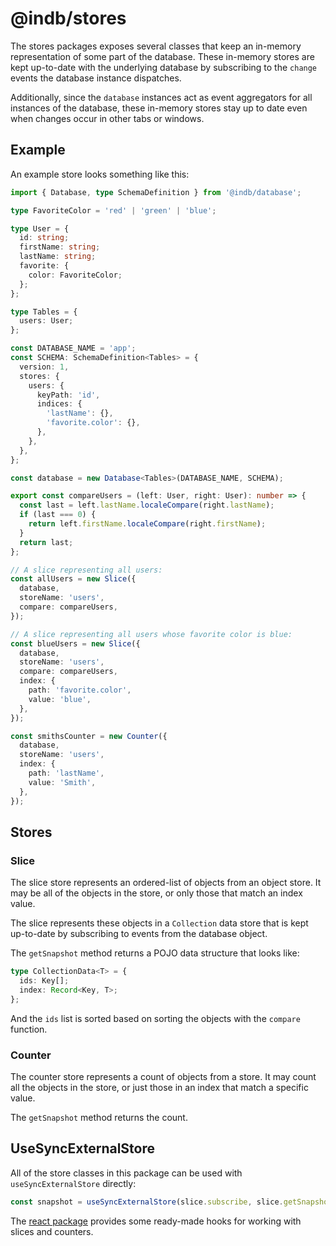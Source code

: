 # @indb/stores

The stores packages exposes several classes that keep an in-memory
representation of some part of the database. These in-memory stores are kept
up-to-date with the underlying database by subscribing to the `change` events
the database instance dispatches.

Additionally, since the `database` instances act as event aggregators for all
instances of the database, these in-memory stores stay up to date even when
changes occur in other tabs or windows.

## Example

An example store looks something like this:

```typescript
import { Database, type SchemaDefinition } from '@indb/database';

type FavoriteColor = 'red' | 'green' | 'blue';

type User = {
  id: string;
  firstName: string;
  lastName: string;
  favorite: {
    color: FavoriteColor;
  };
};

type Tables = {
  users: User;
};

const DATABASE_NAME = 'app';
const SCHEMA: SchemaDefinition<Tables> = {
  version: 1,
  stores: {
    users: {
      keyPath: 'id',
      indices: {
        'lastName': {},
        'favorite.color': {},
      },
    },
  },
};

const database = new Database<Tables>(DATABASE_NAME, SCHEMA);

export const compareUsers = (left: User, right: User): number => {
  const last = left.lastName.localeCompare(right.lastName);
  if (last === 0) {
    return left.firstName.localeCompare(right.firstName);
  }
  return last;
};

// A slice representing all users:
const allUsers = new Slice({
  database,
  storeName: 'users',
  compare: compareUsers,
});

// A slice representing all users whose favorite color is blue:
const blueUsers = new Slice({
  database,
  storeName: 'users',
  compare: compareUsers,
  index: {
    path: 'favorite.color',
    value: 'blue',
  },
});

const smithsCounter = new Counter({
  database,
  storeName: 'users',
  index: {
    path: 'lastName',
    value: 'Smith',
  },
});
```

## Stores

### Slice

The slice store represents an ordered-list of objects from an object store. It
may be all of the objects in the store, or only those that match an index value.

The slice represents these objects in a `Collection` data store that is kept
up-to-date by subscribing to events from the database object.

The `getSnapshot` method returns a POJO data structure that looks like:

```typescript
type CollectionData<T> = {
  ids: Key[];
  index: Record<Key, T>;
};
```

And the `ids` list is sorted based on sorting the objects with the `compare`
function.

### Counter

The counter store represents a count of objects from a store. It may count all
the objects in the store, or just those in an index that match a specific value.

The `getSnapshot` method returns the count.

## UseSyncExternalStore

All of the store classes in this package can be used with `useSyncExternalStore`
directly:

```typescript
const snapshot = useSyncExternalStore(slice.subscribe, slice.getSnapshot);
```

The [react package](../react) provides some ready-made hooks for working with
slices and counters.
